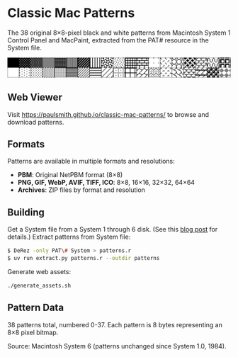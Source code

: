 # Classic Mac Patterns

The 38 original 8×8-pixel black and white patterns from Macintosh System 1 Control Panel and MacPaint, extracted from the PAT# resource in the System file.

![all 38 patterns in a 19x2 tile](./www/preview.png)

## Web Viewer

Visit https://paulsmith.github.io/classic-mac-patterns/ to browse and download patterns.

## Formats

Patterns are available in multiple formats and resolutions:

- **PBM**: Original NetPBM format (8×8)
- **PNG, GIF, WebP, AVIF, TIFF, ICO**: 8×8, 16×16, 32×32, 64×64
- **Archives**: ZIP files by format and resolution

## Building

Get a System file from a System 1 through 6 disk. (See this [blog
post](https://pauladamsmith.com/blog/2025/09/classic-mac-patterns.html) for
details.) Extract patterns from System file:

```bash
$ DeRez -only PAT\# System > patterns.r
$ uv run extract.py patterns.r --outdir patterns
```

Generate web assets:

```bash
./generate_assets.sh
```

## Pattern Data

38 patterns total, numbered 0-37. Each pattern is 8 bytes representing an 8×8 pixel bitmap.

Source: Macintosh System 6 (patterns unchanged since System 1.0, 1984).
